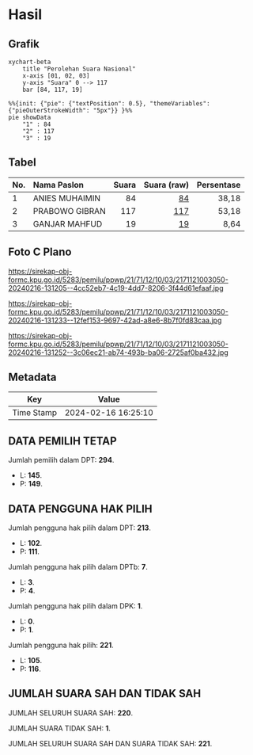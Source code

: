 # Hasil

## Grafik

```mermaid
xychart-beta
    title "Perolehan Suara Nasional"
    x-axis [01, 02, 03]
    y-axis "Suara" 0 --> 117
    bar [84, 117, 19]
```

```mermaid
%%{init: {"pie": {"textPosition": 0.5}, "themeVariables": {"pieOuterStrokeWidth": "5px"}} }%%
pie showData
    "1" : 84
    "2" : 117
    "3" : 19
```

## Tabel

| No. | Nama Paslon    | Suara | Suara (raw) | Persentase |
|:--- |:-------------- | -----:| -----------:| ----------:|
| 1   | ANIES MUHAIMIN | 84    | [84][p-1]   | 38,18      |
| 2   | PRABOWO GIBRAN | 117   | [117][p-2]  | 53,18      |
| 3   | GANJAR MAHFUD  | 19    | [19][p-3]   | 8,64       |


[p-1]: https://github.com/gigit-pemilu/pemilu-2024/blob/main/pilpres/hitung-suara/sub/21-kepulauan-riau/sub/71-kota-batam/sub/12-batu-aji/sub/1003-kibing/sub/050-tps/sub/paslon-1.txt
[p-2]: https://github.com/gigit-pemilu/pemilu-2024/blob/main/pilpres/hitung-suara/sub/21-kepulauan-riau/sub/71-kota-batam/sub/12-batu-aji/sub/1003-kibing/sub/050-tps/sub/paslon-2.txt
[p-3]: https://github.com/gigit-pemilu/pemilu-2024/blob/main/pilpres/hitung-suara/sub/21-kepulauan-riau/sub/71-kota-batam/sub/12-batu-aji/sub/1003-kibing/sub/050-tps/sub/paslon-3.txt

## Foto C Plano

https://sirekap-obj-formc.kpu.go.id/5283/pemilu/ppwp/21/71/12/10/03/2171121003050-20240216-131205--4cc52eb7-4c19-4dd7-8206-3f44d61efaaf.jpg

https://sirekap-obj-formc.kpu.go.id/5283/pemilu/ppwp/21/71/12/10/03/2171121003050-20240216-131233--12fef153-9697-42ad-a8e6-8b7f0fd83caa.jpg

https://sirekap-obj-formc.kpu.go.id/5283/pemilu/ppwp/21/71/12/10/03/2171121003050-20240216-131252--3c06ec21-ab74-493b-ba06-2725af0ba432.jpg


## Metadata

| Key        | Value               |
| ---------- | ------------------- |
| Time Stamp | 2024-02-16 16:25:10 |


## DATA PEMILIH TETAP

Jumlah pemilih dalam DPT: **294**.
 * L: **145**.
 * P: **149**.

## DATA PENGGUNA HAK PILIH

Jumlah pengguna hak pilih dalam DPT: **213**.
 * L: **102**.
 * P: **111**.

Jumlah pengguna hak pilih dalam DPTb: **7**.
 * L: **3**.
 * P: **4**.

Jumlah pengguna hak pilih dalam DPK: **1**.
 * L: **0**.
 * P: **1**.

Jumlah pengguna hak pilih: **221**.
 * L: **105**.
 * P: **116**.

## JUMLAH SUARA SAH DAN TIDAK SAH

JUMLAH SELURUH SUARA SAH: **220**.

JUMLAH SUARA TIDAK SAH: **1**.

JUMLAH SELURUH SUARA SAH DAN SUARA TIDAK SAH: **221**.



